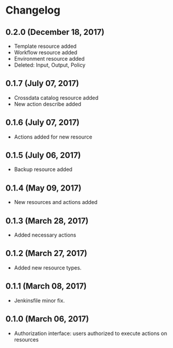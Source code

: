 # Changelog

## 0.2.0 (December 18, 2017)

* Template resource added
* Workflow resource added
* Environment resource added
* Deleted: Input, Output, Policy

## 0.1.7 (July 07, 2017)

* Crossdata catalog resource added
* New action describe added

## 0.1.6 (July 07, 2017)

* Actions added for new resource

## 0.1.5 (July 06, 2017)

* Backup resource added

## 0.1.4 (May 09, 2017)

* New resources and actions added

## 0.1.3 (March 28, 2017)

* Added necessary actions

## 0.1.2 (March 27, 2017)

* Added  new resource types.

## 0.1.1 (March 08, 2017)

* Jenkinsfile minor fix.

## 0.1.0 (March 06, 2017)

* Authorization interface: users authorized to execute actions on resources
